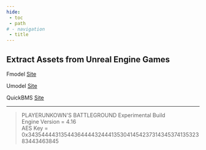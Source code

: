 ```yaml
---
hide:
 - toc
 - path
# - navigation
 - title
---
```

## Extract Assets from Unreal Engine Games

Fmodel [Site](https://fmodel.app/)

Umodel [Site](https://www.gildor.org/en/projects/umodel)

QuickBMS [Site](http://aluigi.altervista.org/quickbms.htm)

---
> PLAYERUNKOWN'S BATTLEGROUND Experimental Build<br> 
> Engine Version = 4.16<br>
> AES Key = 0x3435444431354436444432444135304145423731434537413532383443463845